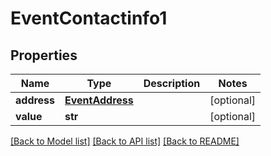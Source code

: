 # EventContactinfo1

## Properties
Name | Type | Description | Notes
------------ | ------------- | ------------- | -------------
**address** | [**EventAddress**](EventAddress.md) |  | [optional] 
**value** | **str** |  | [optional] 

[[Back to Model list]](../README.md#documentation-for-models) [[Back to API list]](../README.md#documentation-for-api-endpoints) [[Back to README]](../README.md)


